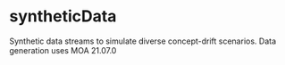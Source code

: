 # syntheticData
Synthetic data streams to simulate diverse concept-drift scenarios. Data generation uses MOA 21.07.0
